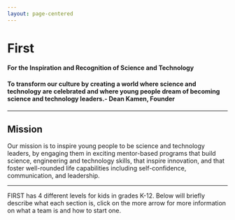 ```yaml
---
layout: page-centered
---
```


# First

#### For the Inspiration and Recognition of Science and Technology

#### To transform our culture by creating a world where science and technology are celebrated and where young people dream of becoming science and technology leaders.- Dean Kamen, Founder

<hr>

## Mission

Our mission is to inspire young people to be science and technology leaders, by engaging them in exciting mentor-based programs that build science, engineering and technology skills, that inspire innovation, and that foster well-rounded life capabilities including self-confidence, communication, and leadership.

<hr>

FIRST has 4 different levels for kids in grades K-12. 
Below will briefly describe what each section is, click on the more arrow for more information on what a team is and how to start one.

